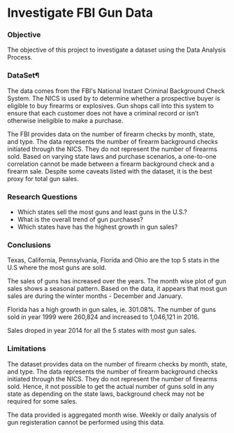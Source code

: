 # Investigate FBI Gun Data

### Objective
The objective of this project to investigate a dataset using the Data Analysis Process.

### DataSet¶
The data comes from the FBI's National Instant Criminal Background Check System. The NICS is used by to determine whether a prospective buyer is eligible to buy firearms or explosives. Gun shops call into this system to ensure that each customer does not have a criminal record or isn’t otherwise ineligible to make a purchase.

The FBI provides data on the number of firearm checks by month, state, and type. The data represents the number of firearm background checks initiated through the NICS. They do not represent the number of firearms sold. Based on varying state laws and purchase scenarios, a one-to-one correlation cannot be made between a firearm background check and a firearm sale. Despite some caveats listed with the dataset, it is the best proxy for total gun sales.

### Research Questions
- Which states sell the most guns and least guns in the U.S.?
- What is the overall trend of gun purchases?
- Which states have has the highest growth in gun sales?

### Conclusions
Texas, California, Pennsylvania, Florida and Ohio are the top 5 stats in the U.S where the most guns are sold.

The sales of guns has increased over the years. The month wise plot of gun sales shows a seasonal pattern. Based on the data, it appears that most gun sales are during the winter months - December and January.

Florida has a high growth in gun sales, ie. 301.08%. The number of guns sold in year 1999 were 260,824 and increased to 1,046,121 in 2016.

Sales droped in year 2014 for all the 5 states with most gun sales. 

### Limitations

The dataset provides data on the number of firearm checks by month, state, and type. The data represents the number of firearm background checks initiated through the NICS. They do not represent the number of firearms sold. Hence, it not possible to get the actual number of guns sold in any state as depending on the state laws, background check may not be required for some sales.

The data provided is aggregated month wise. Weekly or daily analysis of gun registeration cannot be performed using this data.


